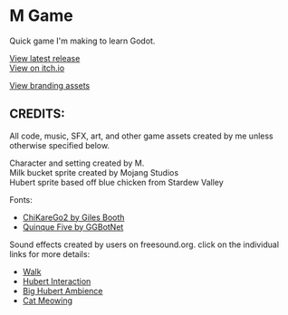 # M Game
Quick game I'm making to learn Godot.

[View latest release](https://github.com/Theooolone/m-game/releases/latest)\
[View on itch.io](https://theooolone.itch.io/m-game)

[View branding assets](https://github.com/Theooolone/m-game-branding)

## CREDITS:

All code, music, SFX, art, and other game assets created by me unless otherwise specified below.



Character and setting created by M.\
Milk bucket sprite created by Mojang Studios\
Hubert sprite based off blue chicken from Stardew Valley

Fonts:
- [ChiKareGo2 by Giles Booth](https://www.pentacom.jp/pentacom/bitfontmaker2/gallery/?id=3780)
- [Quinque Five by GGBotNet](https://www.fontspace.com/quinque-five-font-f65138)

Sound effects created by users on freesound.org. click on the individual links for more details: 
- [Walk](https://freesound.org/s/393737/)
- [Hubert Interaction](https://freesound.org/s/475733/)
- [Big Hubert Ambience](https://freesound.org/s/195137/)
- [Cat Meowing](https://freesound.org/s/274989/)
